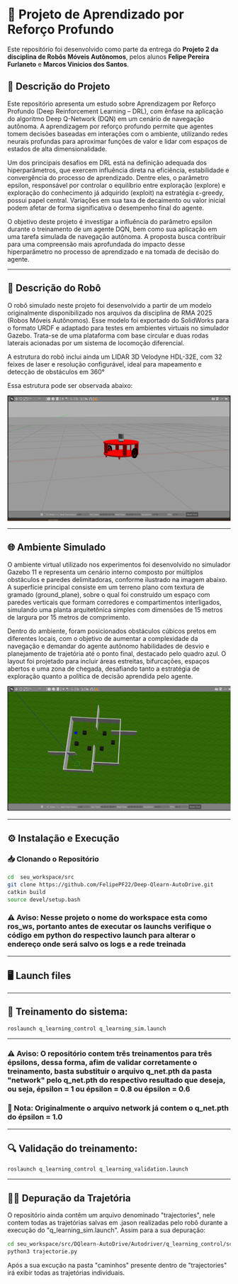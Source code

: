 # 🤖 Projeto de Aprendizado por Reforço Profundo

Este repositório foi desenvolvido como parte da entrega do **Projeto 2 da disciplina de Robôs Móveis Autônomos**, pelos alunos **Felipe Pereira Furlaneto** e **Marcos Vinicios dos Santos**.


## 📌 Descrição do Projeto

Este repositório apresenta um estudo sobre Aprendizagem por Reforço Profundo (Deep Reinforcement Learning – DRL), com ênfase na aplicação do algoritmo Deep Q-Network (DQN) em um cenário de navegação autônoma. A aprendizagem por reforço profundo permite que agentes tomem decisões baseadas em interações com o ambiente, utilizando redes neurais profundas para aproximar funções de valor e lidar com espaços de estados de alta dimensionalidade.

Um dos principais desafios em DRL está na definição adequada dos hiperparâmetros, que exercem influência direta na eficiência, estabilidade e convergência do processo de aprendizado. Dentre eles, o parâmetro epsilon, responsável por controlar o equilíbrio entre exploração (explore) e exploração do conhecimento já adquirido (exploit) na estratégia ε-greedy, possui papel central. Variações em sua taxa de decaimento ou valor inicial podem afetar de forma significativa o desempenho final do agente.

O objetivo deste projeto é investigar a influência do parâmetro epsilon durante o treinamento de um agente DQN, bem como sua aplicação em uma tarefa simulada de navegação autônoma. A proposta busca contribuir para uma compreensão mais aprofundada do impacto desse hiperparâmetro no processo de aprendizado e na tomada de decisão do agente.

---

## 🤖 Descrição do Robô
O robô simulado neste projeto foi desenvolvido a partir de um modelo originalmente disponibilizado nos arquivos da disciplina de RMA 2025 (Robos Móveis Autônomos). Esse modelo foi exportado do SolidWorks para o formato URDF e adaptado para testes em ambientes virtuais no simulador Gazebo. Trata-se de uma plataforma com base circular e duas rodas laterais acionadas por um sistema de locomoção diferencial.

A estrutura do robô inclui ainda um LIDAR 3D Velodyne HDL-32E, com 32 feixes de laser e resolução configurável, ideal para mapeamento e detecção de obstáculos em 360°

Essa estrutura pode ser observada abaixo:

<!-- Insira aqui uma imagem do robô -->
![Imagem do Robô](imagem/robo.png)

---

## 🌐 Ambiente Simulado
O ambiente virtual utilizado nos experimentos foi desenvolvido no simulador Gazebo 11 e representa um cenário interno composto por múltiplos obstáculos e paredes delimitadoras, conforme ilustrado na imagem abaixo. A superfície principal consiste em um terreno plano com textura de gramado (ground_plane), sobre o qual foi construído um espaço com paredes verticais que formam corredores e compartimentos interligados, simulando uma planta arquitetônica simples com dimensões de 15 metros de largura por 15 metros de comprimento.

Dentro do ambiente, foram posicionados obstáculos cúbicos pretos em diferentes locais, com o objetivo de aumentar a complexidade da navegação e demandar do agente autônomo habilidades de desvio e planejamento de trajetória até o ponto final, destacado pelo quadro azul. O layout foi projetado para incluir áreas estreitas, bifurcações, espaços abertos e uma zona de chegada, desafiando tanto a estratégia de exploração quanto a política de decisão aprendida pelo agente.

<!-- Insira aqui uma imagem do ambiente no Gazebo -->
![Ambiente no Gazebo](imagem/ambiente.png)

---

## ⚙️ Instalação e Execução

### 📥 Clonando o Repositório


```bash
cd  seu_workspace/src
git clone https://github.com/FelipePF22/Deep-Qlearn-AutoDrive.git
catkin build
source devel/setup.bash
```

### ⚠️ Aviso: Nesse projeto o nome do workspace esta como ros_ws, portanto antes de executar os launchs verifique o código em python do respectivo launch para alterar o endereço onde será salvo os logs e a rede treinada

---

## 🖥️ Launch files

---

## 🔄 Treinamento do sistema: 

```bash
roslaunch q_learning_control q_learning_sim.launch
```

---

### ⚠️ Aviso: O repositório contem três treinamentos para três épsilons, dessa forma, afim de validar corretamente o treinamento, basta substituir o arquivo q_net.pth da pasta "network" pelo q_net.pth do respectivo resultado que deseja, ou seja, épsilon = 1 ou épsilon = 0.8 ou épsilon = 0.6 

### 🔴 Nota: Originalmente o arquivo network já contem o q_net.pth do épsilon = 1.0
---

## 🔍 Validação do treinamento: 
```bash
roslaunch q_learning_control q_learning_validation.launch
```
---

## 🐞📍 Depuração da Trajetória

O repositório ainda contêm um arquivo denominado "trajectories", nele contem todas as trajetórias salvas em .jason realizadas pelo robô durante a execução do "q_learning_sim.launch". Assim para a sua depuração:

```bash
cd seu_workspace/src/DQlearn-AutoDrive/Autodriver/q_learning_control/scripts
python3 trajectorie.py 
```
Após a sua excução na pasta "caminhos" presente dentro de "trajectories" irá exibir todas as trajetórias individuais.


